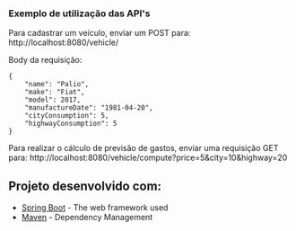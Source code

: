 ### Exemplo de utilização das API's

Para cadastrar um veículo, enviar um POST para: http://localhost:8080/vehicle/

Body da requisição:

```
{
	"name": "Palio",
	"make": "Fiat",
	"model": 2017,
	"manufactureDate": "1981-04-20",
	"cityConsumption": 5,
	"highwayConsumption": 5
}
```

Para realizar o cálculo de previsão de gastos, enviar uma requisição GET para: http://localhost:8080/vehicle/compute?price=5&city=10&highway=20


## Projeto desenvolvido com:

* [Spring Boot](https://spring.io/) - The web framework used
* [Maven](https://maven.apache.org/) - Dependency Management
